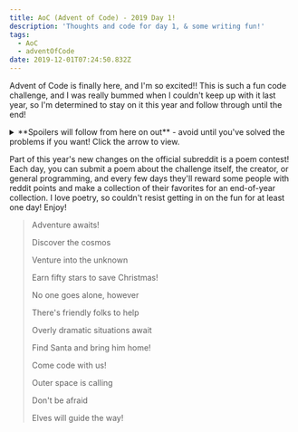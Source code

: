```yaml
---
title: AoC (Advent of Code) - 2019 Day 1!
description: 'Thoughts and code for day 1, & some writing fun!'
tags:
  - AoC
  - adventOfCode
date: 2019-12-01T07:24:50.832Z
---
```

Advent of Code is finally here, and I'm so excited!! This is such a fun code challenge, and I was really bummed when I couldn't keep up with it last year, so I'm determined to stay on it this year and follow through until the end!

<details>
<summary>**Spoilers will follow from here on out** - avoid until you've solved the problems if you want! Click the arrow to view.</summary>

This year is set in space! I think it'll be really fun to see how the story unfolds.
Day 1, thankfully, felt pretty good! 

I was able to refresh on how to use the array methods `map` and `reduce`, along with some recursion practice, which was good! One of the rare days where I felt like I knew what I was doing, which is always nice. 

I'm including these in today's post, but might start to exclude the first few lines in future posts. Basically, each day will start with reading in the input file, and parsing it as an array of either strings or numbers, or otherwise setting it up to be read. Think that will be a given once enough of these posts are done!

```javascript
// Read in the input file, get it into an array format, & store the test input as well
const fs = require('fs');

const data = fs.readFileSync('../2019 Solutions/inputs/day01input.txt').toString();

const input = data.split('\r\n').map(Number);

const testInput = [14, 1969, 100756];

// The formula needed to calculate the required amount of fuel - mass / 3, round down, -2
function formula(mass) {
  return Math.floor(mass / 3) - 2;
}

// Part 1 - perform this formula on each input value, then add all of those values together
const fuelOfMass = input.map((curr) => {
  return formula(curr);
});

const totalFuel = fuelOfMass.reduce((acc, curr) => {
  return acc + curr;
}, 0);

console.log(`Part 1: ${totalFuel}`);

// Part 2 - turns out, we need to process each input value through the formula until the number is as low as it can get and still be above 0, then add all of a single input's values together

const totalFuelOfMass = input.map((curr) => {
  let value = curr;
  let accumulator = [];

  do {
    value = formula(value);
    if (value > 0) {
      accumulator.push(value);
    }
  } while (value > 0);
  
  return accumulator.reduce((acc, curr) => {
    return acc + curr;
  }, 0);
});

// then, we take all of the combined values and add those together
const newTotalFuel = totalFuelOfMass.reduce((acc, curr) => {
  return acc + curr;
}, 0);

console.log(`Part 2: ${newTotalFuel}`);
```

If you'd like to read the full breakdown for what today's puzzle required, you can check it out [on the main site](https://adventofcode.com/2019/day/1). You should be able to see it, even if you're not signed in. 

</details>

Part of this year's new changes on the official subreddit is a poem contest! Each day, you can submit a poem about the challenge itself, the creator, or general programming, and every few days they'll reward some people with reddit points and make a collection of their favorites for an end-of-year collection. I love poetry, so couldn't resist getting in on the fun for at least one day! Enjoy!

> Adventure awaits!
>
> Discover the cosmos
>
> Venture into the unknown
>
> Earn fifty stars to save Christmas!
>
> No one goes alone, however
>
> There's friendly folks to help
>
> Overly dramatic situations await
>
> Find Santa and bring him home!
>
> Come code with us!
>
> Outer space is calling
>
> Don't be afraid
>
> Elves will guide the way!
